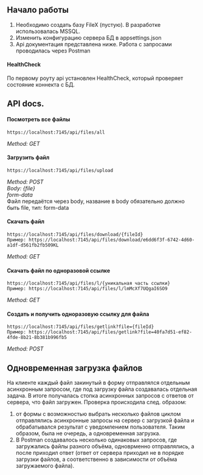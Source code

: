 
## Начало работы
1) Необходимо создать базу FileX (пустую). В разработке использовалась MSSQL.                                                                                           
2) Изменить конфигурацию сервера БД в appsettings.json
3) Api документация представлена ниже. Работа с запросами проводилась через Postman
 
#### HealthCheck
По первому роуту api установлен HealthCheck, который проверяет состояние коннекта с БД.
 
## API docs.
#### Посмотреть все файлы
```
https://localhost:7145/api/files/all
```
*Method: GET*


#### Загрузить файл
```
https://localhost:7145/api/files/upload
```
*Method: POST*                                                                                                                                                        
*Body: {file}*                                                                                                                                                        
*form-data*                                                                                                                                                             
Файл передаётся через body, название в body обязательно должно быть file, тип: form-data


#### Скачать файл
```
https://localhost:7145/api/files/download/{fileId}
Пример: https://localhost:7145/api/files/download/e6dd6f3f-6742-4d60-a1df-d561fb2fb509KL
```
*Method: GET*


#### Скачать файл по одноразовой ссылке
```
https://localhost:7145/api/files/l/{уникальная часть ссылки}
Пример: https://localhost:7145/api/files/l/lmMcXf7UQgaI6SO9
```
*Method: GET*


#### Создать и получить одноразовую ссылку для файла
```
https://localhost:7145/api/files/getlink?file={fileId}
Пример: https://localhost:7145/api/files/getlink?file=40fa7d51-ef82-4fde-8b21-8b381b996fb5
```
*Method: POST*

## Одновременная загрузка файлов
На клиенте каждый файл закинутый в форму отправлялся отдельным асинхронным запросом, где под загрузку файла создавалась отдельная задача. В итоге получалась стопка асинхронных запросов с ответов от сервера, что файл загружен. Проверка происходила след. образом: 
1) от формы с возможностью выбрать несколько файлов циклом отправлялись асинхронные запросы на сервер c загрузкой файла и обрабатывался результат с уведомлением пользователя. Таким образом, была не очередь, а одновременная загрузка.
2) В Postman создавалось несколько одинаковых запросов, где загружались файлы разного объёма, одноврменно отправлялись, а после приходил ответ (ответ от сервера приходил не в порядке загрузки файлов, а соответственно в зависимости от объёма загружаемого файла).

